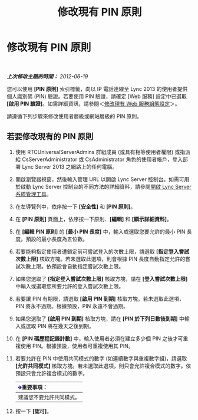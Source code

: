 ﻿---
title: 修改現有 PIN 原則
TOCTitle: 修改現有 PIN 原則
ms:assetid: 517caaee-3349-4fa6-8d86-e4da3258a445
ms:mtpsurl: https://technet.microsoft.com/zh-tw/library/Gg520993(v=OCS.15)
ms:contentKeyID: 49290911
ms.date: 08/10/2015
mtps_version: v=OCS.15
ms.translationtype: HT
---

# 修改現有 PIN 原則

 

_**上次修改主題的時間：** 2012-06-19_

您可以使用 **\[PIN 原則\]** 索引標籤，向以 IP 電話連線至 Lync 2013 的使用者提供個人識別碼 (PIN) 驗證。若要使用 PIN 驗證，請確定 \[Web 服務\] 設定中已選取 **\[啟用 PIN 驗證\]**。如需詳細資訊，請參閱＜[修改現有 Web 服務組態設定](lync-server-2013-modify-existing-web-service-configuration-settings.md)＞。

請遵循下列步驟來修改使用者層級或網站層級的 PIN 原則。

## 若要修改現有的 PIN 原則

1.  使用 RTCUniversalServerAdmins 群組成員 (或具有相等使用者權限) 或指派給 CsServerAdministrator 或 CsAdministrator 角色的使用者帳戶，登入部署 Lync Server 2013 之網路上的任何電腦。

2.  開啟瀏覽器視窗，然後輸入管理 URL 以開啟 Lync Server 控制台。如需可用於啟動 Lync Server 控制台的不同方法的詳細資料，請參閱[開啟 Lync Server 系統管理工具](lync-server-2013-open-lync-server-administrative-tools.md)。

3.  在左導覽列中，依序按一下 **\[安全性\]** 和 **\[PIN 原則\]**。

4.  在 **\[PIN 原則\]** 頁面上，依序按一下原則、**\[編輯\]** 和 **\[顯示詳細資料\]**。

5.  在 **\[編輯 PIN 原則\]** 的 **\[最小 PIN 長度\]** 中，輸入或選取您要允許的最小 PIN 長度。預設的最小長度為五位數。

6.  若要能夠指定使用者遭鎖定前可嘗試登入的次數上限，請選取 **\[指定登入嘗試次數上限\]** 核取方塊。若未選取此選項，則會根據 PIN 長度自動指定允許的嘗試次數上限。依預設會自動指定嘗試次數上限。

7.  如果您選取了 **\[指定登入嘗試次數上限\]** 核取方塊，請在 **\[登入嘗試次數上限\]** 中輸入或選取您所要允許的登入嘗試次數上限。

8.  若要讓 PIN 有期限，請選取 **\[啟用 PIN 到期\]** 核取方塊。若未選取此選項，PIN 將永不過期。根據預設，PIN 永遠不會過期。

9.  如果您選取了 **\[啟用 PIN 到期\]** 核取方塊，請在 **\[PIN 於下列日數後到期\]** 中輸入或選取 PIN 將在幾天之後到期。

10. 在 **\[PIN 碼歷程記錄計數\]** 中，輸入使用者必須在建立多少個 PIN 之後才可重複使用 PIN。根據預設，使用者可重複使用其 PIN。

11. 若要允許在 PIN 中使用共同模式的數字 (如連續數字與重複數字組)，請選取 **\[允許共同模式\]** 核取方塊。若未選取此選項，則只會允許複合模式的數字。依預設只會允許複合模式的數字。
    
    <table>
    <thead>
    <tr class="header">
    <th><img src="images/Gg412908.important(OCS.15).gif" title="important" alt="important" />重要事項：</th>
    </tr>
    </thead>
    <tbody>
    <tr class="odd">
    <td>建議您不要允許共同模式。</td>
    </tr>
    </tbody>
    </table>


12. 按一下 **\[認可\]**。

